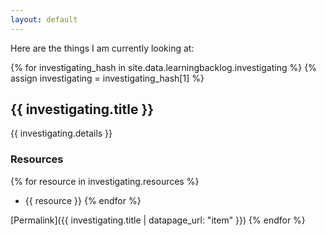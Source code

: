 ```yaml
---
layout: default
---
```


Here are the things I am currently looking at:

{% for investigating_hash in site.data.learningbacklog.investigating %}
{% assign investigating = investigating_hash[1] %}
## {{ investigating.title }}
{{ investigating.details }}
### Resources
{% for resource in investigating.resources %}
- {{ resource }}
{% endfor %}

[Permalink]({{ investigating.title | datapage_url: "item" }})
{% endfor %}
